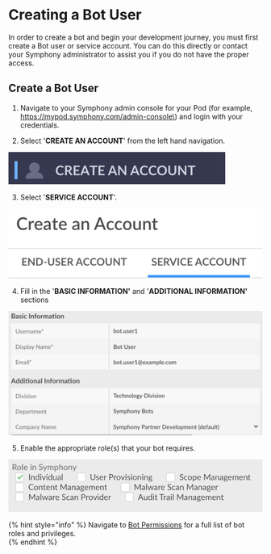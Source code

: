 # Creating a Bot User

In order to create a bot and begin your development journey, you must first create a Bot user or service account.  You can do this directly or contact your Symphony administrator to assist you if you do not have the proper access.  

## Create a Bot User

1. Navigate to your Symphony admin console for your Pod \(for example, https://mypod.symphony.com/admin-console\) and login with your credentials.

2. Select '**CREATE AN ACCOUNT**' from the left hand navigation.

![](../../.gitbook/assets/screen-shot-2020-07-01-at-5.31.28-pm.png)

3. Select '**SERVICE ACCOUNT**'.

![](../../.gitbook/assets/screen-shot-2020-07-01-at-5.33.09-pm.png)

4. Fill in the '**BASIC INFORMATION'** and '**ADDITIONAL INFORMATION'** sections

![](../../.gitbook/assets/screen-shot-2020-07-01-at-5.35.11-pm%20%283%29.png)

5. Enable the appropriate role\(s\) that your bot requires. 

![](../../.gitbook/assets/screen-shot-2020-07-01-at-5.36.17-pm%20%282%29.png)

{% hint style="info" %}
Navigate to [Bot Permissions](bot-permissions.md) for a full list of bot roles and privileges.  
{% endhint %}

